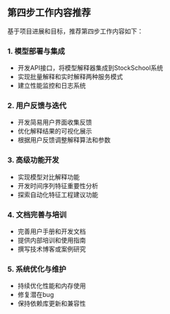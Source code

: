 ## 第四步工作内容推荐
基于项目进展和目标，推荐第四步工作内容如下：

### 1. 模型部署与集成
- 开发API接口，将模型解释器集成到StockSchool系统
- 实现批量解释和实时解释两种服务模式
- 建立性能监控和日志系统
### 2. 用户反馈与迭代
- 开发简易用户界面收集反馈
- 优化解释结果的可视化展示
- 根据用户反馈调整解释算法和参数
### 3. 高级功能开发
- 实现模型对比解释功能
- 开发时间序列特征重要性分析
- 探索自动化特征工程建议功能
### 4. 文档完善与培训
- 完善用户手册和开发文档
- 提供内部培训和使用指南
- 撰写技术博客或案例研究
### 5. 系统优化与维护
- 持续优化性能和内存使用
- 修复潜在bug
- 保持依赖库更新和兼容性